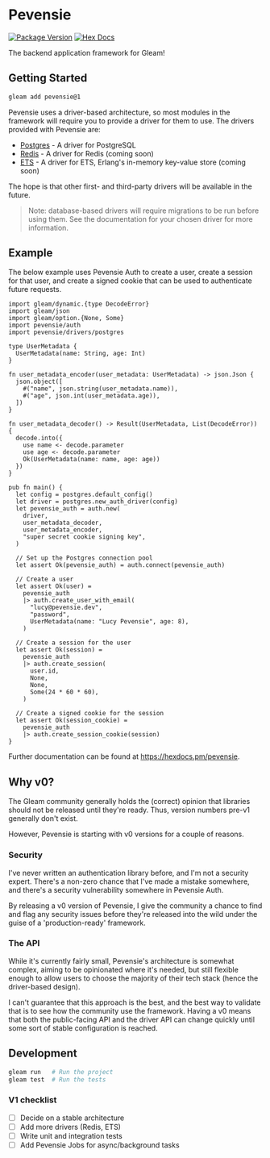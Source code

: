 # Pevensie

[![Package Version](https://img.shields.io/hexpm/v/pevensie)](https://hex.pm/packages/pevensie)
[![Hex Docs](https://img.shields.io/badge/hex-docs-ffaff3)](https://hexdocs.pm/pevensie/)

The backend application framework for Gleam!

## Getting Started

```sh
gleam add pevensie@1
```

Pevensie uses a driver-based architecture, so most modules in the framework will
require you to provide a driver for them to use. The drivers provided with
Pevensie are:

- [Postgres](/pevensie/drivers/postgres.html) - A driver for PostgreSQL
- [Redis](/pevensie/drivers/redis.html) - A driver for Redis (coming soon)
- [ETS](/pevensie/drivers/ets.html) - A driver for ETS, Erlang's in-memory key-value store (coming soon)

The hope is that other first- and third-party drivers will be available in the
future.

> Note: database-based drivers will require migrations to be run before using
> them. See the documentation for your chosen driver for more information.

## Example

The below example uses Pevensie Auth to create a user, create a session for that
user, and create a signed cookie that can be used to authenticate future requests.

```gleam
import gleam/dynamic.{type DecodeError}
import gleam/json
import gleam/option.{None, Some}
import pevensie/auth
import pevensie/drivers/postgres

type UserMetadata {
  UserMetadata(name: String, age: Int)
}

fn user_metadata_encoder(user_metadata: UserMetadata) -> json.Json {
  json.object([
    #("name", json.string(user_metadata.name)),
    #("age", json.int(user_metadata.age)),
  ])
}

fn user_metadata_decoder() -> Result(UserMetadata, List(DecodeError)) {
  decode.into({
    use name <- decode.parameter
    use age <- decode.parameter
    Ok(UserMetadata(name: name, age: age))
  })
}

pub fn main() {
  let config = postgres.default_config()
  let driver = postgres.new_auth_driver(config)
  let pevensie_auth = auth.new(
    driver,
    user_metadata_decoder,
    user_metadata_encoder,
    "super secret cookie signing key",
  )

  // Set up the Postgres connection pool
  let assert Ok(pevensie_auth) = auth.connect(pevensie_auth)

  // Create a user
  let assert Ok(user) =
    pevensie_auth
    |> auth.create_user_with_email(
      "lucy@pevensie.dev",
      "password",
      UserMetadata(name: "Lucy Pevensie", age: 8),
    )

  // Create a session for the user
  let assert Ok(session) =
    pevensie_auth
    |> auth.create_session(
      user.id,
      None,
      None,
      Some(24 * 60 * 60),
    )

  // Create a signed cookie for the session
  let assert Ok(session_cookie) =
    pevensie_auth
    |> auth.create_session_cookie(session)
}
```

Further documentation can be found at <https://hexdocs.pm/pevensie>.

## Why v0?

The Gleam community generally holds the (correct) opinion that libraries should not be
released until they're ready. Thus, version numbers pre-v1 generally don't exist.

However, Pevensie is starting with v0 versions for a couple of reasons.

### Security

I've never written an authentication library before, and I'm not a security expert.
There's a non-zero chance that I've made a mistake somewhere, and there's a security
vulnerability somewhere in Pevensie Auth.

By releasing a v0 version of Pevensie, I give the community a chance to find and flag
any security issues before they're released into the wild under the guise of a
'production-ready' framework.

### The API

While it's currently fairly small, Pevensie's architecture is somewhat complex, aiming
to be opinionated where it's needed, but still flexible enough to allow users to choose
the majority of their tech stack (hence the driver-based design).

I can't guarantee that this approach is the best, and the best way to validate that is
to see how the community use the framework. Having a v0 means that both the
public-facing API and the driver API can change quickly until some sort of stable
configuration is reached.

## Development

```sh
gleam run   # Run the project
gleam test  # Run the tests
```

### V1 checklist

- [ ] Decide on a stable architecture
- [ ] Add more drivers (Redis, ETS)
- [ ] Write unit and integration tests
- [ ] Add Pevensie Jobs for async/background tasks
